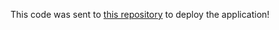 This code was sent to [this repository](https://github.com/interflowrepo/interflow-wallet-api) to deploy the application!
